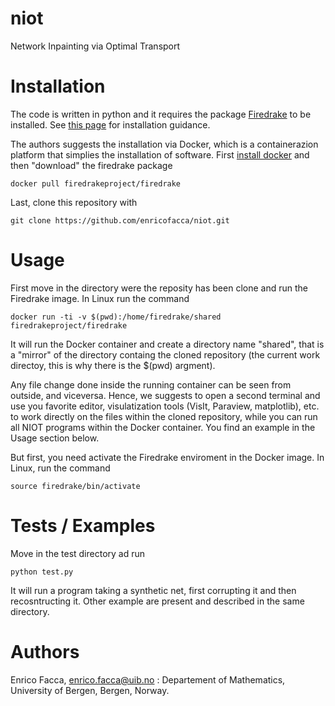 # niot
Network Inpainting via Optimal Transport

# Installation
The code is written in python and it requires the package [Firedrake](https://www.firedrakeproject.org) to be installed. See [this page](https://www.firedrakeproject.org/download.html) for installation guidance.

The authors suggests the installation via Docker, which is a containerazion platform that simplies the installation of software. First [install docker](https://docs.docker.com/engine/install/) and then "download" the firedrake package
```
docker pull firedrakeproject/firedrake
```

Last, clone this repository with
```
git clone https://github.com/enricofacca/niot.git
``` 

# Usage
First move in the directory were the reposity has been clone and run the Firedrake image. In Linux run the command
```
docker run -ti -v $(pwd):/home/firedrake/shared firedrakeproject/firedrake
```
It will run the Docker container and create a directory name "shared", that is a "mirror" of the directory containg the cloned repository (the current work directoy, this is why there is the $(pwd) argment).

Any file change done inside the running container can be seen from outside, and viceversa. Hence, we suggests to open a second terminal and use you favorite editor, visulatization tools (VisIt, Paraview, matplotlib), etc. to work directly on the files within the cloned repository, while you can run all NIOT programs within the Docker container. You find an example in the Usage section below.

But first, you  need activate the Firedrake enviroment in the Docker image.
In Linux, run the command
```
source firedrake/bin/activate
```

# Tests / Examples
Move in the test directory ad run
```
python test.py
```
It will run a program taking a synthetic net, first corrupting it and then recosntructing it. Other example are present and described in the same directory.

# Authors
Enrico Facca, enrico.facca@uib.no : Departement of Mathematics, University of Bergen, Bergen, Norway.

